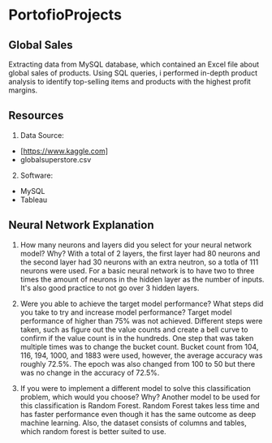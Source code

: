 # PortofioProjects

## Global Sales
Extracting data from MySQL database, which contained  an Excel file about global sales of products. Using SQL queries, i performed in-depth product analysis to identify top-selling items and products with the highest profit margins.      

## Resources
1. Data Source:
- [https://www.kaggle.com]
- globalsuperstore.csv

2. Software:
- MySQL
- Tableau

## Neural Network Explanation
1. How many neurons and layers did you select for your neural network model? Why?
With a total of 2 layers, the first layer had 80 neurons and the second layer had 30 neurons with an extra neutron, so a totla of 111 neurons were used.  For a basic neural network is to have two to three times the amount of neurons in the hidden layer as the number of inputs.  It's also good practice to not go over 3 hidden layers.  

2. Were you able to achieve the target model performance? What steps did you take to try and increase model performance?
Target model performance of higher than 75% was not achieved.  Different steps were taken, such as figure out the value counts and create a bell curve to confirm if the value count is in the hundreds.  One step that was taken multiple times was to change the bucket count.  Bucket count from 104, 116, 194, 1000, and 1883 were used, however, the average accuracy was roughly 72.5%.  The epoch was also changed from 100 to 50 but there was no change in the accuracy of 72.5%.    

3. If you were to implement a different model to solve this classification problem, which would you choose? Why?
Another model to be used for this classification is Random Forest.  Random Forest takes less time and has faster performance even though it has the same outcome as deep machine learning.  Also, the dataset consists of columns and tables, which random forest is better suited to use.
